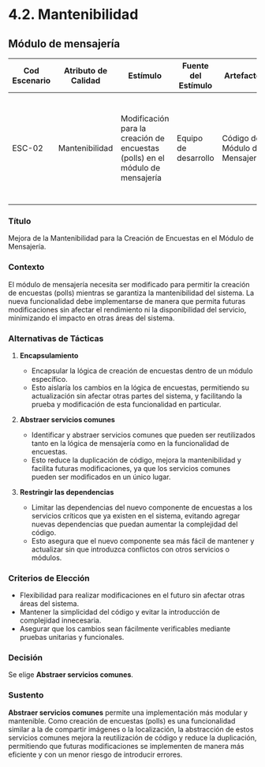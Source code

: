# 4.2. Mantenibilidad

## Módulo de mensajería

| **Cod Escenario** | **Atributo de Calidad** | **Estímulo**                                          | **Fuente del Estímulo**      | **Artefacto**              | **Entorno**                         | **Respuesta**                                                  | **Medida de Respuesta**                             |
|------------------|-------------------------|-------------------------------------------------------|-----------------------------|----------------------------|-------------------------------------|---------------------------------------------------------------|-----------------------------------------------------|
| ESC-02           | Mantenibilidad           | Modificación para la creación de encuestas (polls) en el módulo de mensajería | Equipo de desarrollo         | Código del Módulo de Mensajería | Operación continua con múltiples usuarios conectados | La modificación se realiza sin interrumpir el servicio y sin afectar otras funcionalidades | El tiempo requerido para implementar la creación de polls es menor a 4 horas y no se introducen errores |

### Título  
Mejora de la Mantenibilidad para la Creación de Encuestas en el Módulo de Mensajería.

### Contexto  
El módulo de mensajería necesita ser modificado para permitir la creación de encuestas (polls) mientras se garantiza la mantenibilidad del sistema. La nueva funcionalidad debe implementarse de manera que permita futuras modificaciones sin afectar el rendimiento ni la disponibilidad del servicio, minimizando el impacto en otras áreas del sistema.

### Alternativas de Tácticas

1. **Encapsulamiento**
   - Encapsular la lógica de creación de encuestas dentro de un módulo específico.
   - Esto aislaría los cambios en la lógica de encuestas, permitiendo su actualización sin afectar otras partes del sistema, y facilitando la prueba y modificación de esta funcionalidad en particular.

2. **Abstraer servicios comunes**
   - Identificar y abstraer servicios comunes que pueden ser reutilizados tanto en la lógica de mensajería como en la funcionalidad de encuestas.
   - Esto reduce la duplicación de código, mejora la mantenibilidad y facilita futuras modificaciones, ya que los servicios comunes pueden ser modificados en un único lugar.

3. **Restringir las dependencias**
   - Limitar las dependencias del nuevo componente de encuestas a los servicios críticos que ya existen en el sistema, evitando agregar nuevas dependencias que puedan aumentar la complejidad del código.
   - Esto asegura que el nuevo componente sea más fácil de mantener y actualizar sin que introduzca conflictos con otros servicios o módulos.

### Criterios de Elección
- Flexibilidad para realizar modificaciones en el futuro sin afectar otras áreas del sistema.
- Mantener la simplicidad del código y evitar la introducción de complejidad innecesaria.
- Asegurar que los cambios sean fácilmente verificables mediante pruebas unitarias y funcionales.

### Decisión  
Se elige **Abstraer servicios comunes**.

### Sustento  
**Abstraer servicios comunes** permite una implementación más modular y mantenible. Como creación de encuestas (polls) es una funcionalidad similar a la de compartir imágenes o la localización, la abstracción de estos servicios comunes mejora la reutilización de código y reduce la duplicación, permitiendo que futuras modificaciones se implementen de manera más eficiente y con un menor riesgo de introducir errores.
